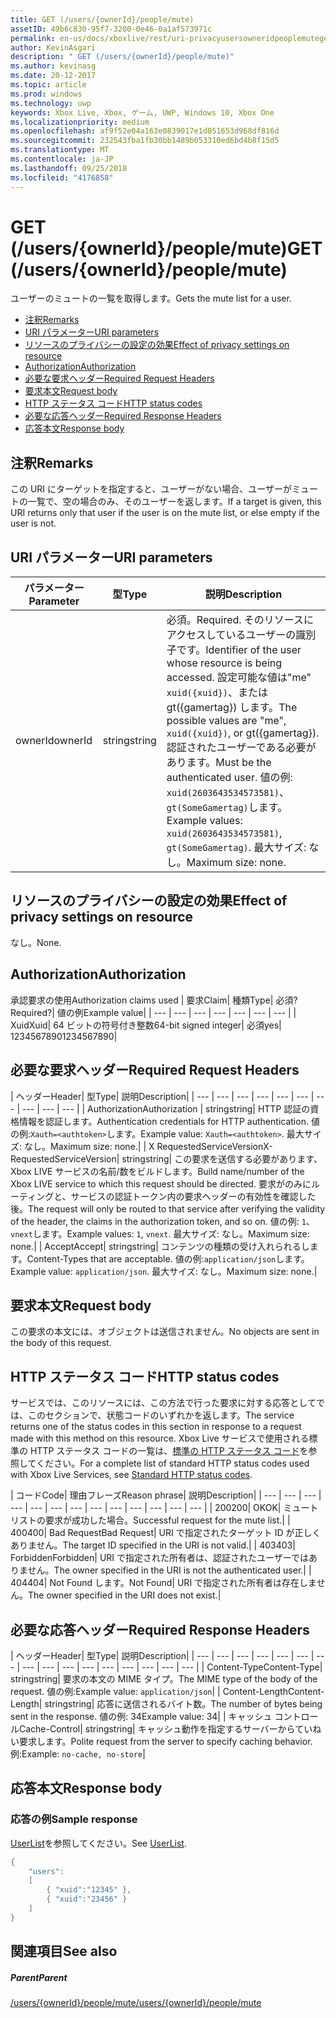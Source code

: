 ```yaml
---
title: GET (/users/{ownerId}/people/mute)
assetID: 49b6c830-95f7-3200-0e46-0a1af573971c
permalink: en-us/docs/xboxlive/rest/uri-privacyusersowneridpeoplemuteget.html
author: KevinAsgari
description: " GET (/users/{ownerId}/people/mute)"
ms.author: kevinasg
ms.date: 20-12-2017
ms.topic: article
ms.prod: windows
ms.technology: uwp
keywords: Xbox Live, Xbox, ゲーム, UWP, Windows 10, Xbox One
ms.localizationpriority: medium
ms.openlocfilehash: af9f52e04a163e0839017e1d051653d968df816d
ms.sourcegitcommit: 232543fba1fb30bb1489b053310ed6bd4b8f15d5
ms.translationtype: MT
ms.contentlocale: ja-JP
ms.lasthandoff: 09/25/2018
ms.locfileid: "4176858"
---
```

# <a name="get-usersowneridpeoplemute"></a><span data-ttu-id="dbb3f-104">GET (/users/{ownerId}/people/mute)</span><span class="sxs-lookup"><span data-stu-id="dbb3f-104">GET (/users/{ownerId}/people/mute)</span></span>
<span data-ttu-id="dbb3f-105">ユーザーのミュートの一覧を取得します。</span><span class="sxs-lookup"><span data-stu-id="dbb3f-105">Gets the mute list for a user.</span></span>

  * [<span data-ttu-id="dbb3f-106">注釈</span><span class="sxs-lookup"><span data-stu-id="dbb3f-106">Remarks</span></span>](#ID4EQ)
  * [<span data-ttu-id="dbb3f-107">URI パラメーター</span><span class="sxs-lookup"><span data-stu-id="dbb3f-107">URI parameters</span></span>](#ID4EZ)
  * [<span data-ttu-id="dbb3f-108">リソースのプライバシーの設定の効果</span><span class="sxs-lookup"><span data-stu-id="dbb3f-108">Effect of privacy settings on resource</span></span>](#ID4EEB)
  * [<span data-ttu-id="dbb3f-109">Authorization</span><span class="sxs-lookup"><span data-stu-id="dbb3f-109">Authorization</span></span>](#ID4ENB)
  * [<span data-ttu-id="dbb3f-110">必要な要求ヘッダー</span><span class="sxs-lookup"><span data-stu-id="dbb3f-110">Required Request Headers</span></span>](#ID4ESC)
  * [<span data-ttu-id="dbb3f-111">要求本文</span><span class="sxs-lookup"><span data-stu-id="dbb3f-111">Request body</span></span>](#ID4EPE)
  * [<span data-ttu-id="dbb3f-112">HTTP ステータス コード</span><span class="sxs-lookup"><span data-stu-id="dbb3f-112">HTTP status codes</span></span>](#ID4E1E)
  * [<span data-ttu-id="dbb3f-113">必要な応答ヘッダー</span><span class="sxs-lookup"><span data-stu-id="dbb3f-113">Required Response Headers</span></span>](#ID4E3G)
  * [<span data-ttu-id="dbb3f-114">応答本文</span><span class="sxs-lookup"><span data-stu-id="dbb3f-114">Response body</span></span>](#ID4ETAAC)

<a id="ID4EQ"></a>


## <a name="remarks"></a><span data-ttu-id="dbb3f-115">注釈</span><span class="sxs-lookup"><span data-stu-id="dbb3f-115">Remarks</span></span>

<span data-ttu-id="dbb3f-116">この URI にターゲットを指定すると、ユーザーがない場合、ユーザーがミュートの一覧で、空の場合のみ、そのユーザーを返します。</span><span class="sxs-lookup"><span data-stu-id="dbb3f-116">If a target is given, this URI returns only that user if the user is on the mute list, or else empty if the user is not.</span></span>

<a id="ID4EZ"></a>


## <a name="uri-parameters"></a><span data-ttu-id="dbb3f-117">URI パラメーター</span><span class="sxs-lookup"><span data-stu-id="dbb3f-117">URI parameters</span></span>

| <span data-ttu-id="dbb3f-118">パラメーター</span><span class="sxs-lookup"><span data-stu-id="dbb3f-118">Parameter</span></span>| <span data-ttu-id="dbb3f-119">型</span><span class="sxs-lookup"><span data-stu-id="dbb3f-119">Type</span></span>| <span data-ttu-id="dbb3f-120">説明</span><span class="sxs-lookup"><span data-stu-id="dbb3f-120">Description</span></span>|
| --- | --- | --- |
| <span data-ttu-id="dbb3f-121">ownerId</span><span class="sxs-lookup"><span data-stu-id="dbb3f-121">ownerId</span></span>| <span data-ttu-id="dbb3f-122">string</span><span class="sxs-lookup"><span data-stu-id="dbb3f-122">string</span></span>| <span data-ttu-id="dbb3f-123">必須。</span><span class="sxs-lookup"><span data-stu-id="dbb3f-123">Required.</span></span> <span data-ttu-id="dbb3f-124">そのリソースにアクセスしているユーザーの識別子です。</span><span class="sxs-lookup"><span data-stu-id="dbb3f-124">Identifier of the user whose resource is being accessed.</span></span> <span data-ttu-id="dbb3f-125">設定可能な値は"me" <code>xuid({xuid})</code>、または gt({gamertag}) します。</span><span class="sxs-lookup"><span data-stu-id="dbb3f-125">The possible values are "me", <code>xuid({xuid})</code>, or gt({gamertag}).</span></span> <span data-ttu-id="dbb3f-126">認証されたユーザーである必要があります。</span><span class="sxs-lookup"><span data-stu-id="dbb3f-126">Must be the authenticated user.</span></span> <span data-ttu-id="dbb3f-127">値の例: <code>xuid(2603643534573581)</code>、<code>gt(SomeGamertag)</code>します。</span><span class="sxs-lookup"><span data-stu-id="dbb3f-127">Example values: <code>xuid(2603643534573581)</code>, <code>gt(SomeGamertag)</code>.</span></span> <span data-ttu-id="dbb3f-128">最大サイズ: なし。</span><span class="sxs-lookup"><span data-stu-id="dbb3f-128">Maximum size: none.</span></span> |

<a id="ID4EEB"></a>


## <a name="effect-of-privacy-settings-on-resource"></a><span data-ttu-id="dbb3f-129">リソースのプライバシーの設定の効果</span><span class="sxs-lookup"><span data-stu-id="dbb3f-129">Effect of privacy settings on resource</span></span>

<span data-ttu-id="dbb3f-130">なし。</span><span class="sxs-lookup"><span data-stu-id="dbb3f-130">None.</span></span>

<a id="ID4ENB"></a>


## <a name="authorization"></a><span data-ttu-id="dbb3f-131">Authorization</span><span class="sxs-lookup"><span data-stu-id="dbb3f-131">Authorization</span></span>

<span data-ttu-id="dbb3f-132">承認要求の使用</span><span class="sxs-lookup"><span data-stu-id="dbb3f-132">Authorization claims used</span></span> | <span data-ttu-id="dbb3f-133">要求</span><span class="sxs-lookup"><span data-stu-id="dbb3f-133">Claim</span></span>| <span data-ttu-id="dbb3f-134">種類</span><span class="sxs-lookup"><span data-stu-id="dbb3f-134">Type</span></span>| <span data-ttu-id="dbb3f-135">必須?</span><span class="sxs-lookup"><span data-stu-id="dbb3f-135">Required?</span></span>| <span data-ttu-id="dbb3f-136">値の例</span><span class="sxs-lookup"><span data-stu-id="dbb3f-136">Example value</span></span>|
| --- | --- | --- | --- | --- | --- | --- |
| <span data-ttu-id="dbb3f-137">Xuid</span><span class="sxs-lookup"><span data-stu-id="dbb3f-137">Xuid</span></span>| <span data-ttu-id="dbb3f-138">64 ビットの符号付き整数</span><span class="sxs-lookup"><span data-stu-id="dbb3f-138">64-bit signed integer</span></span>| <span data-ttu-id="dbb3f-139">必須</span><span class="sxs-lookup"><span data-stu-id="dbb3f-139">yes</span></span>| <span data-ttu-id="dbb3f-140">1234567890</span><span class="sxs-lookup"><span data-stu-id="dbb3f-140">1234567890</span></span>|

<a id="ID4ESC"></a>


## <a name="required-request-headers"></a><span data-ttu-id="dbb3f-141">必要な要求ヘッダー</span><span class="sxs-lookup"><span data-stu-id="dbb3f-141">Required Request Headers</span></span>

| <span data-ttu-id="dbb3f-142">ヘッダー</span><span class="sxs-lookup"><span data-stu-id="dbb3f-142">Header</span></span>| <span data-ttu-id="dbb3f-143">型</span><span class="sxs-lookup"><span data-stu-id="dbb3f-143">Type</span></span>| <span data-ttu-id="dbb3f-144">説明</span><span class="sxs-lookup"><span data-stu-id="dbb3f-144">Description</span></span>|
| --- | --- | --- | --- | --- | --- | --- | --- | --- | --- |
| <span data-ttu-id="dbb3f-145">Authorization</span><span class="sxs-lookup"><span data-stu-id="dbb3f-145">Authorization</span></span> | <span data-ttu-id="dbb3f-146">string</span><span class="sxs-lookup"><span data-stu-id="dbb3f-146">string</span></span>| <span data-ttu-id="dbb3f-147">HTTP 認証の資格情報を認証します。</span><span class="sxs-lookup"><span data-stu-id="dbb3f-147">Authentication credentials for HTTP authentication.</span></span> <span data-ttu-id="dbb3f-148">値の例:<code>Xauth=&lt;authtoken></code>します。</span><span class="sxs-lookup"><span data-stu-id="dbb3f-148">Example value: <code>Xauth=&lt;authtoken></code>.</span></span> <span data-ttu-id="dbb3f-149">最大サイズ: なし。</span><span class="sxs-lookup"><span data-stu-id="dbb3f-149">Maximum size: none.</span></span>|
| <span data-ttu-id="dbb3f-150">X RequestedServiceVersion</span><span class="sxs-lookup"><span data-stu-id="dbb3f-150">X-RequestedServiceVersion</span></span>| <span data-ttu-id="dbb3f-151">string</span><span class="sxs-lookup"><span data-stu-id="dbb3f-151">string</span></span>| <span data-ttu-id="dbb3f-152">この要求を送信する必要があります、Xbox LIVE サービスの名前/数をビルドします。</span><span class="sxs-lookup"><span data-stu-id="dbb3f-152">Build name/number of the Xbox LIVE service to which this request should be directed.</span></span> <span data-ttu-id="dbb3f-153">要求がのみにルーティングと、サービスの認証トークン内の要求ヘッダーの有効性を確認した後。</span><span class="sxs-lookup"><span data-stu-id="dbb3f-153">The request will only be routed to that service after verifying the validity of the header, the claims in the authorization token, and so on.</span></span> <span data-ttu-id="dbb3f-154">値の例: <code>1</code>、<code>vnext</code>します。</span><span class="sxs-lookup"><span data-stu-id="dbb3f-154">Example values: <code>1</code>, <code>vnext</code>.</span></span> <span data-ttu-id="dbb3f-155">最大サイズ: なし。</span><span class="sxs-lookup"><span data-stu-id="dbb3f-155">Maximum size: none.</span></span>|
| <span data-ttu-id="dbb3f-156">Accept</span><span class="sxs-lookup"><span data-stu-id="dbb3f-156">Accept</span></span>| <span data-ttu-id="dbb3f-157">string</span><span class="sxs-lookup"><span data-stu-id="dbb3f-157">string</span></span>| <span data-ttu-id="dbb3f-158">コンテンツの種類の受け入れられるします。</span><span class="sxs-lookup"><span data-stu-id="dbb3f-158">Content-Types that are acceptable.</span></span> <span data-ttu-id="dbb3f-159">値の例:<code>application/json</code>します。</span><span class="sxs-lookup"><span data-stu-id="dbb3f-159">Example value: <code>application/json</code>.</span></span> <span data-ttu-id="dbb3f-160">最大サイズ: なし。</span><span class="sxs-lookup"><span data-stu-id="dbb3f-160">Maximum size: none.</span></span>|

<a id="ID4EPE"></a>


## <a name="request-body"></a><span data-ttu-id="dbb3f-161">要求本文</span><span class="sxs-lookup"><span data-stu-id="dbb3f-161">Request body</span></span>

<span data-ttu-id="dbb3f-162">この要求の本文には、オブジェクトは送信されません。</span><span class="sxs-lookup"><span data-stu-id="dbb3f-162">No objects are sent in the body of this request.</span></span>

<a id="ID4E1E"></a>


## <a name="http-status-codes"></a><span data-ttu-id="dbb3f-163">HTTP ステータス コード</span><span class="sxs-lookup"><span data-stu-id="dbb3f-163">HTTP status codes</span></span>

<span data-ttu-id="dbb3f-164">サービスでは、このリソースには、この方法で行った要求に対する応答としてでは、このセクションで、状態コードのいずれかを返します。</span><span class="sxs-lookup"><span data-stu-id="dbb3f-164">The service returns one of the status codes in this section in response to a request made with this method on this resource.</span></span> <span data-ttu-id="dbb3f-165">Xbox Live サービスで使用される標準の HTTP ステータス コードの一覧は、[標準の HTTP ステータス コード](../../additional/httpstatuscodes.md)を参照してください。</span><span class="sxs-lookup"><span data-stu-id="dbb3f-165">For a complete list of standard HTTP status codes used with Xbox Live Services, see [Standard HTTP status codes](../../additional/httpstatuscodes.md).</span></span>

| <span data-ttu-id="dbb3f-166">コード</span><span class="sxs-lookup"><span data-stu-id="dbb3f-166">Code</span></span>| <span data-ttu-id="dbb3f-167">理由フレーズ</span><span class="sxs-lookup"><span data-stu-id="dbb3f-167">Reason phrase</span></span>| <span data-ttu-id="dbb3f-168">説明</span><span class="sxs-lookup"><span data-stu-id="dbb3f-168">Description</span></span>|
| --- | --- | --- | --- | --- | --- | --- | --- | --- | --- | --- | --- | --- |
| <span data-ttu-id="dbb3f-169">200</span><span class="sxs-lookup"><span data-stu-id="dbb3f-169">200</span></span>| <span data-ttu-id="dbb3f-170">OK</span><span class="sxs-lookup"><span data-stu-id="dbb3f-170">OK</span></span>| <span data-ttu-id="dbb3f-171">ミュート リストの要求が成功した場合。</span><span class="sxs-lookup"><span data-stu-id="dbb3f-171">Successful request for the mute list.</span></span>|
| <span data-ttu-id="dbb3f-172">400</span><span class="sxs-lookup"><span data-stu-id="dbb3f-172">400</span></span>| <span data-ttu-id="dbb3f-173">Bad Request</span><span class="sxs-lookup"><span data-stu-id="dbb3f-173">Bad Request</span></span>| <span data-ttu-id="dbb3f-174">URI で指定されたターゲット ID が正しくありません。</span><span class="sxs-lookup"><span data-stu-id="dbb3f-174">The target ID specified in the URI is not valid.</span></span>|
| <span data-ttu-id="dbb3f-175">403</span><span class="sxs-lookup"><span data-stu-id="dbb3f-175">403</span></span>| <span data-ttu-id="dbb3f-176">Forbidden</span><span class="sxs-lookup"><span data-stu-id="dbb3f-176">Forbidden</span></span>| <span data-ttu-id="dbb3f-177">URI で指定された所有者は、認証されたユーザーではありません。</span><span class="sxs-lookup"><span data-stu-id="dbb3f-177">The owner specified in the URI is not the authenticated user.</span></span>|
| <span data-ttu-id="dbb3f-178">404</span><span class="sxs-lookup"><span data-stu-id="dbb3f-178">404</span></span>| <span data-ttu-id="dbb3f-179">Not Found します。</span><span class="sxs-lookup"><span data-stu-id="dbb3f-179">Not Found</span></span>| <span data-ttu-id="dbb3f-180">URI で指定された所有者は存在しません。</span><span class="sxs-lookup"><span data-stu-id="dbb3f-180">The owner specified in the URI does not exist.</span></span>|

<a id="ID4E3G"></a>


## <a name="required-response-headers"></a><span data-ttu-id="dbb3f-181">必要な応答ヘッダー</span><span class="sxs-lookup"><span data-stu-id="dbb3f-181">Required Response Headers</span></span>

| <span data-ttu-id="dbb3f-182">ヘッダー</span><span class="sxs-lookup"><span data-stu-id="dbb3f-182">Header</span></span>| <span data-ttu-id="dbb3f-183">型</span><span class="sxs-lookup"><span data-stu-id="dbb3f-183">Type</span></span>| <span data-ttu-id="dbb3f-184">説明</span><span class="sxs-lookup"><span data-stu-id="dbb3f-184">Description</span></span>|
| --- | --- | --- | --- | --- | --- | --- | --- | --- | --- | --- | --- | --- | --- | --- | --- |
| <span data-ttu-id="dbb3f-185">Content-Type</span><span class="sxs-lookup"><span data-stu-id="dbb3f-185">Content-Type</span></span>| <span data-ttu-id="dbb3f-186">string</span><span class="sxs-lookup"><span data-stu-id="dbb3f-186">string</span></span>| <span data-ttu-id="dbb3f-187">要求の本文の MIME タイプ。</span><span class="sxs-lookup"><span data-stu-id="dbb3f-187">The MIME type of the body of the request.</span></span> <span data-ttu-id="dbb3f-188">値の例:</span><span class="sxs-lookup"><span data-stu-id="dbb3f-188">Example value:</span></span> <code>application/json</code>|
| <span data-ttu-id="dbb3f-189">Content-Length</span><span class="sxs-lookup"><span data-stu-id="dbb3f-189">Content-Length</span></span>| <span data-ttu-id="dbb3f-190">string</span><span class="sxs-lookup"><span data-stu-id="dbb3f-190">string</span></span>| <span data-ttu-id="dbb3f-191">応答に送信されるバイト数。</span><span class="sxs-lookup"><span data-stu-id="dbb3f-191">The number of bytes being sent in the response.</span></span> <span data-ttu-id="dbb3f-192">値の例: 34</span><span class="sxs-lookup"><span data-stu-id="dbb3f-192">Example value: 34</span></span>|
| <span data-ttu-id="dbb3f-193">キャッシュ コントロール</span><span class="sxs-lookup"><span data-stu-id="dbb3f-193">Cache-Control</span></span>| <span data-ttu-id="dbb3f-194">string</span><span class="sxs-lookup"><span data-stu-id="dbb3f-194">string</span></span>| <span data-ttu-id="dbb3f-195">キャッシュ動作を指定するサーバーからていねい要求します。</span><span class="sxs-lookup"><span data-stu-id="dbb3f-195">Polite request from the server to specify caching behavior.</span></span> <span data-ttu-id="dbb3f-196">例:</span><span class="sxs-lookup"><span data-stu-id="dbb3f-196">Example:</span></span> <code>no-cache, no-store</code>|

<a id="ID4ETAAC"></a>


## <a name="response-body"></a><span data-ttu-id="dbb3f-197">応答本文</span><span class="sxs-lookup"><span data-stu-id="dbb3f-197">Response body</span></span>

<a id="ID4EZAAC"></a>


### <a name="sample-response"></a><span data-ttu-id="dbb3f-198">応答の例</span><span class="sxs-lookup"><span data-stu-id="dbb3f-198">Sample response</span></span>

<span data-ttu-id="dbb3f-199">[UserList](../../json/json-userlist.md)を参照してください。</span><span class="sxs-lookup"><span data-stu-id="dbb3f-199">See [UserList](../../json/json-userlist.md).</span></span>


```cpp
{
    "users":
    [
        { "xuid":"12345" },
        { "xuid":"23456" }
    ]
}

```


<a id="ID4EJBAC"></a>


## <a name="see-also"></a><span data-ttu-id="dbb3f-200">関連項目</span><span class="sxs-lookup"><span data-stu-id="dbb3f-200">See also</span></span>

<a id="ID4ELBAC"></a>


##### <a name="parent"></a><span data-ttu-id="dbb3f-201">Parent</span><span class="sxs-lookup"><span data-stu-id="dbb3f-201">Parent</span></span>

[<span data-ttu-id="dbb3f-202">/users/{ownerId}/people/mute</span><span class="sxs-lookup"><span data-stu-id="dbb3f-202">/users/{ownerId}/people/mute</span></span>](uri-privacyusersowneridpeoplemute.md)
